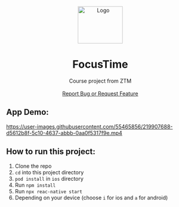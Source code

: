 <!-- PROJECT LOGO -->
<br />
<p align="center">
  <a href="https://github.com/HugoFranc/FocusTime">
    <img src="https://user-images.githubusercontent.com/55465856/219907923-d6b46c6c-2ecf-48c6-bde4-917f75d50231.png" alt="Logo" width="120" height="100">
  </a>


  <h1 align="center"> FocusTime </h1>

  <p align="center">
    Course project from ZTM 
    <br />
    <br />
    <a href="https://github.com/HugoFranc/FocusTime/issues">Report Bug or Request Feature</a>
  </p>
</p>


## App Demo: 

https://user-images.githubusercontent.com/55465856/219907688-d5612b8f-5c10-4637-abbb-0aa0f5317f9e.mp4


## How to run this project:

1. Clone the repo
2. `cd` into this project directory
3. `pod install` in `ios` directory
4. Run `npm install`
5. Run `npx reac-native start`
6. Depending on your device (choose `i` for ios and `a` for android)
